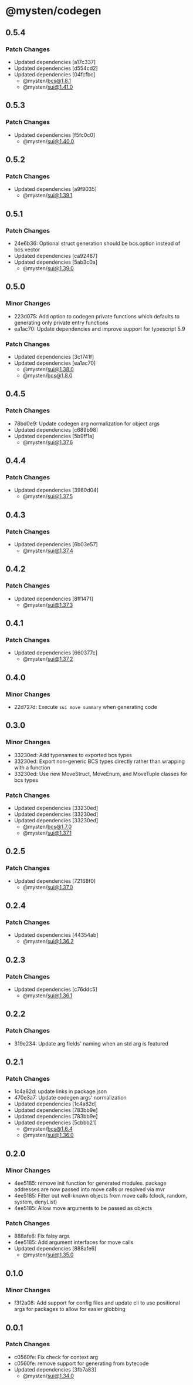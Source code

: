 # @mysten/codegen

## 0.5.4

### Patch Changes

- Updated dependencies [a17c337]
- Updated dependencies [d554cd2]
- Updated dependencies [04fcfbc]
  - @mysten/bcs@1.8.1
  - @mysten/sui@1.41.0

## 0.5.3

### Patch Changes

- Updated dependencies [f5fc0c0]
  - @mysten/sui@1.40.0

## 0.5.2

### Patch Changes

- Updated dependencies [a9f9035]
  - @mysten/sui@1.39.1

## 0.5.1

### Patch Changes

- 24e6b36: Optional struct generation should be bcs.option instead of bcs.vector
- Updated dependencies [ca92487]
- Updated dependencies [5ab3c0a]
  - @mysten/sui@1.39.0

## 0.5.0

### Minor Changes

- 223d075: Add option to codegen private functions which defaults to generating only private entry
  functions
- ea1ac70: Update dependencies and improve support for typescript 5.9

### Patch Changes

- Updated dependencies [3c1741f]
- Updated dependencies [ea1ac70]
  - @mysten/sui@1.38.0
  - @mysten/bcs@1.8.0

## 0.4.5

### Patch Changes

- 78bd0e9: Update codegen arg normalization for object args
- Updated dependencies [c689b98]
- Updated dependencies [5b9ff1a]
  - @mysten/sui@1.37.6

## 0.4.4

### Patch Changes

- Updated dependencies [3980d04]
  - @mysten/sui@1.37.5

## 0.4.3

### Patch Changes

- Updated dependencies [6b03e57]
  - @mysten/sui@1.37.4

## 0.4.2

### Patch Changes

- Updated dependencies [8ff1471]
  - @mysten/sui@1.37.3

## 0.4.1

### Patch Changes

- Updated dependencies [660377c]
  - @mysten/sui@1.37.2

## 0.4.0

### Minor Changes

- 22d727d: Execute `sui move summary` when generating code

## 0.3.0

### Minor Changes

- 33230ed: Add typenames to exported bcs types
- 33230ed: Export non-generic BCS types directly rather than wrapping with a function
- 33230ed: Use new MoveStruct, MoveEnum, and MoveTuple classes for bcs types

### Patch Changes

- Updated dependencies [33230ed]
- Updated dependencies [33230ed]
- Updated dependencies [33230ed]
  - @mysten/bcs@1.7.0
  - @mysten/sui@1.37.1

## 0.2.5

### Patch Changes

- Updated dependencies [72168f0]
  - @mysten/sui@1.37.0

## 0.2.4

### Patch Changes

- Updated dependencies [44354ab]
  - @mysten/sui@1.36.2

## 0.2.3

### Patch Changes

- Updated dependencies [c76ddc5]
  - @mysten/sui@1.36.1

## 0.2.2

### Patch Changes

- 319e234: Update arg fields' naming when an std arg is featured

## 0.2.1

### Patch Changes

- 1c4a82d: update links in package.json
- 470e3a7: Update codegen args' normalization
- Updated dependencies [1c4a82d]
- Updated dependencies [783bb9e]
- Updated dependencies [783bb9e]
- Updated dependencies [5cbbb21]
  - @mysten/bcs@1.6.4
  - @mysten/sui@1.36.0

## 0.2.0

### Minor Changes

- 4ee5185: remove init function for generated modules. package addresses are now passed into move
  calls or resolved via mvr
- 4ee5185: Filter out well-known objects from move calls (clock, random, system, denyList)
- 4ee5185: Allow move arguments to be passed as objects

### Patch Changes

- 888afe6: Fix falsy args
- 4ee5185: Add argument interfaces for move calls
- Updated dependencies [888afe6]
  - @mysten/sui@1.35.0

## 0.1.0

### Minor Changes

- f3f2a08: Add support for config files and update cli to use positional args for packages to allow
  for easier globbing

## 0.0.1

### Patch Changes

- c0560fe: Fix check for context arg
- c0560fe: remove support for generating from bytecode
- Updated dependencies [3fb7a83]
  - @mysten/sui@1.34.0
